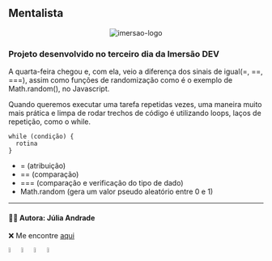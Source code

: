 ## Mentalista

<p align="center"><img src="https://www.alura.com.br/assets/img/imersoes/dev-2021/logo-imersao-conversor-de-moedas.svg" alt="imersao-logo"></p>

### Projeto desenvolvido no terceiro dia da Imersão DEV

A quarta-feira chegou e, com ela, veio a diferença dos sinais de igual(=, ==, ===), assim como funções de randomização como é o exemplo de Math.random(), no Javascript. 

Quando queremos executar uma tarefa repetidas vezes, uma maneira muito mais prática e limpa de rodar trechos de código é utilizando loops, laços de repetição, como o while.

```
while (condição) {
  rotina
}
```

* = (atribuição)
* == (comparação)
* === (comparação e verificação do tipo de dado)
* Math.random (gera um valor pseudo aleatório entre 0 e 1)

***

#### 👩‍💻 Autora: Júlia Andrade

❌ Me encontre [aqui](https://linktr.ee/julia.b.andrade)


<img src="https://www.alura.com.br/assets/img/alura-share.1647533642.png" alt="alura-logo" style="width: 5%;"><img src="https://cdn.icon-icons.com/icons2/2108/PNG/512/javascript_icon_130900.png" alt="javascript-logo" style="width: 5%;"><img src="https://cdn-icons-png.flaticon.com/512/732/732190.png" alt="css-logo" style="width: 5%;"><img src="https://cdn-icons-png.flaticon.com/512/732/732212.png" alt="html-logo" style="width: 5%;">